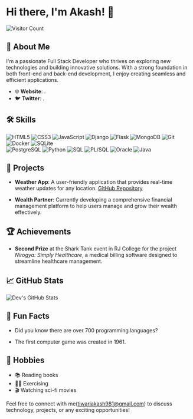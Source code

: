 # Hi there, I'm Akash! 👋

![Visitor Count](https://komarev.com/ghpvc/?username=tiwariakash981&color=blue)

## 🚀 About Me 

I'm a passionate Full Stack Developer who thrives on exploring new technologies and building innovative solutions. With a strong foundation in both front-end and back-end development, I enjoy creating seamless and efficient applications.

- 🌐 **Website**: .
- 🐦 **Twitter**: .

## 🛠️ Skills

![HTML5](https://img.shields.io/badge/-HTML5-E34F26?style=flat-square&logo=html5&logoColor=white)
![CSS3](https://img.shields.io/badge/-CSS3-1572B6?style=flat-square&logo=css3)
![JavaScript](https://img.shields.io/badge/-JavaScript-F7DF1E?style=flat-square&logo=javascript&logoColor=black)
![Django](https://img.shields.io/badge/-Django-092E20?style=flat-square&logo=django&logoColor=white)
![Flask](https://img.shields.io/badge/-Flask-000000?style=flat-square&logo=flask&logoColor=white)
![MongoDB](https://img.shields.io/badge/-MongoDB-47A248?style=flat-square&logo=mongodb&logoColor=white)
![Git](https://img.shields.io/badge/-Git-F05032?style=flat-square&logo=git&logoColor=white)
![Docker](https://img.shields.io/badge/-Docker-2496ED?style=flat-square&logo=docker&logoColor=white)
![SQLite](https://img.shields.io/badge/-SQLite-003B57?style=flat-square&logo=sqlite&logoColor=white)  
![PostgreSQL](https://img.shields.io/badge/-PostgreSQL-336791?style=flat-square&logo=postgresql&logoColor=white)
![Python](https://img.shields.io/badge/-Python-3776AB?style=flat-square&logo=python&logoColor=white)
![SQL](https://img.shields.io/badge/-SQL-4479A1?style=flat-square&logo=postgresql&logoColor=white)
![PL/SQL](https://img.shields.io/badge/-PL/SQL-336791?style=flat-square&logo=oracle&logoColor=white)
![Oracle](https://img.shields.io/badge/-Oracle-F80000?style=flat-square&logo=oracle&logoColor=white)
![Java](https://img.shields.io/badge/-Java-007396?style=flat-square&logo=java&logoColor=white)

## 🌟 Projects

- **Weather App**: A user-friendly application that provides real-time weather updates for any location. [GitHub Repository](https://github.com/Dev7896/weatherapp)

- **Wealth Partner**: Currently developing a comprehensive financial management platform to help users manage and grow their wealth effectively.

## 🏆 Achievements

- **Second Prize** at the Shark Tank event in RJ College for the project *Nirogya: Simply Healthcare*, a medical billing software designed to streamline healthcare management.

## 📈 GitHub Stats

![Dev's GitHub Stats](https://github-readme-stats.vercel.app/api?username=tiwariakash981&show_icons=true&theme=radical)

## 🎉 Fun Facts

- Did you know there are over 700 programming languages? 

- The first computer game was created in 1961.

## 🎯 Hobbies

- 📚 Reading books
- 🏋️‍♂️ Exercising
- 🎬 Watching sci-fi movies

Feel free to connect with me(tiwariakash981@gmail.com) to discuss technology, projects, or any exciting opportunities!

